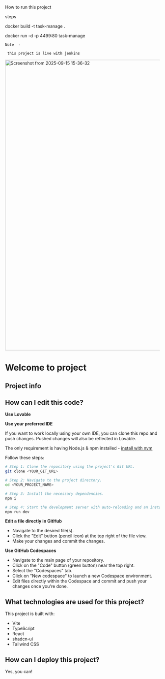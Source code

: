  How to run this project 

 
steps 

 docker build -t task-manage .
 

docker run -d -p 4499:80 task-manage

 

    Note  -

     this project is live with jenkins   
       
 

 



<img width="1848" height="944" alt="Screenshot from 2025-09-15 15-36-32" src="https://github.com/user-attachments/assets/938ce11f-e3ca-4fac-a6d4-6cd00b6cc5c2" />






# Welcome to project

## Project info



## How can I edit this code?



**Use Lovable**



**Use your preferred IDE**

If you want to work locally using your own IDE, you can clone this repo and push changes. Pushed changes will also be reflected in Lovable.

The only requirement is having Node.js & npm installed - [install with nvm](https://github.com/nvm-sh/nvm#installing-and-updating)

Follow these steps:

```sh
# Step 1: Clone the repository using the project's Git URL.
git clone <YOUR_GIT_URL>

# Step 2: Navigate to the project directory.
cd <YOUR_PROJECT_NAME>

# Step 3: Install the necessary dependencies.
npm i

# Step 4: Start the development server with auto-reloading and an instant preview.
npm run dev
```

**Edit a file directly in GitHub**

- Navigate to the desired file(s).
- Click the "Edit" button (pencil icon) at the top right of the file view.
- Make your changes and commit the changes.

**Use GitHub Codespaces**

- Navigate to the main page of your repository.
- Click on the "Code" button (green button) near the top right.
- Select the "Codespaces" tab.
- Click on "New codespace" to launch a new Codespace environment.
- Edit files directly within the Codespace and commit and push your changes once you're done.

## What technologies are used for this project?

This project is built with:

- Vite
- TypeScript
- React
- shadcn-ui
- Tailwind CSS

## How can I deploy this project?





Yes, you can!


